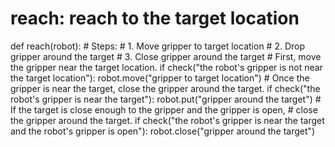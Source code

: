 

# reach: reach to the target location
def reach(robot):
    # Steps:
    #  1. Move gripper to target location
    #  2. Drop gripper around the target
    #  3. Close gripper around the target
    # First, move the gripper near the target location.
    if check("the robot's gripper is not near the target location"):
        robot.move("gripper to target location")
    # Once the gripper is near the target, close the gripper around the target.
    if check("the robot's gripper is near the target"):
        robot.put("gripper around the target")
    # If the target is close enough to the gripper and the gripper is open,
    # close the gripper around the target.
    if check("the robot's gripper is near the target and the robot's gripper is open"):
        robot.close("gripper around the target")